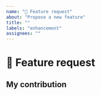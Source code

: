 ```yaml
---
name: "🚀 Feature request"
about: "Propose a new feature"
title: ""
labels: "enhancement"
assignees: ""
---
```


# 🚀 Feature request

<!-- Describe the feature and why it would be a meaningful addition to the
library. -->

## My contribution

<!-- Is there a way that you can help? For example, note if you intend to
submit a pull request. -->
